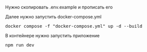 Нужно скопировать .env.example и прописать его

Далее нужно запустить docker-compose.yml

<pre>
docker compose -f "docker-compose.yml" up -d --build 
</pre>

В контейнере нужно запустить приложение

<pre>
npm run dev
</pre>
